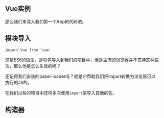 ## Vue实例

那么我们来深入我们第一个App的代码吧。

## 模块导入

```
import Vue from 'vue'
```

这是ES6的语法，是将包导入到我们的项目中，但是主流的浏览器并不支持这种语法，那么他是怎么生效的呢？

还记得我们安装的babel-loader吗？就是它帮助我们把import转换为浏览器可以执行的JS的。

在我们以后的项目中还将多次使用`import`来导入其他的包。

## 构造器



